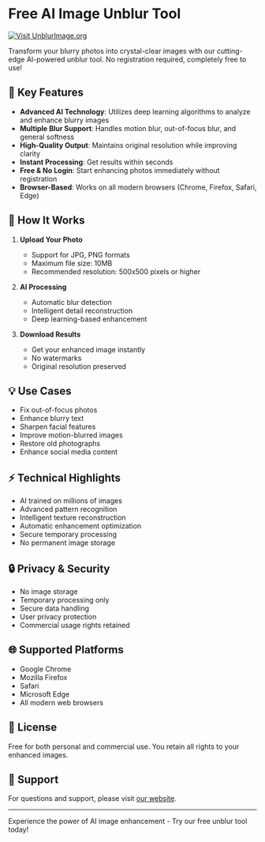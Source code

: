 # Free AI Image Unblur Tool

[![Visit UnblurImage.org](https://img.shields.io/badge/Try%20It-UnblurImage.org-blue)](https://unblurimage.org/)

Transform your blurry photos into crystal-clear images with our cutting-edge AI-powered unblur tool. No registration required, completely free to use!

## 🌟 Key Features

- **Advanced AI Technology**: Utilizes deep learning algorithms to analyze and enhance blurry images
- **Multiple Blur Support**: Handles motion blur, out-of-focus blur, and general softness
- **High-Quality Output**: Maintains original resolution while improving clarity
- **Instant Processing**: Get results within seconds
- **Free & No Login**: Start enhancing photos immediately without registration
- **Browser-Based**: Works on all modern browsers (Chrome, Firefox, Safari, Edge)

## 🚀 How It Works

1. **Upload Your Photo**
   - Support for JPG, PNG formats
   - Maximum file size: 10MB
   - Recommended resolution: 500x500 pixels or higher

2. **AI Processing**
   - Automatic blur detection
   - Intelligent detail reconstruction
   - Deep learning-based enhancement

3. **Download Results**
   - Get your enhanced image instantly
   - No watermarks
   - Original resolution preserved

## 💡 Use Cases

- Fix out-of-focus photos
- Enhance blurry text
- Sharpen facial features
- Improve motion-blurred images
- Restore old photographs
- Enhance social media content

## ⚡ Technical Highlights

- AI trained on millions of images
- Advanced pattern recognition
- Intelligent texture reconstruction
- Automatic enhancement optimization
- Secure temporary processing
- No permanent image storage

## 🔒 Privacy & Security

- No image storage
- Temporary processing only
- Secure data handling
- User privacy protection
- Commercial usage rights retained

## 🌐 Supported Platforms

- Google Chrome
- Mozilla Firefox
- Safari
- Microsoft Edge
- All modern web browsers

## 📝 License

Free for both personal and commercial use. You retain all rights to your enhanced images.

## 🤝 Support

For questions and support, please visit [our website](https://unblurimage.org/).

---

Experience the power of AI image enhancement - Try our free unblur tool today!
